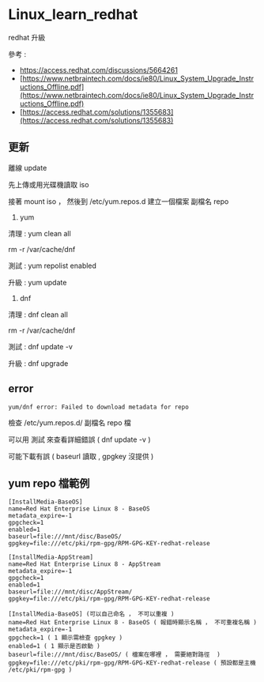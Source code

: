 # Linux_learn_redhat
redhat 升級

參考 : 

* https://access.redhat.com/discussions/5664261
* [https://www.netbraintech.com/docs/ie80/Linux_System_Upgrade_Instructions_Offline.pdf](https://www.netbraintech.com/docs/ie80/Linux_System_Upgrade_Instructions_Offline.pdf)
* [https://access.redhat.com/solutions/1355683](https://access.redhat.com/solutions/1355683)

更新
---
離線 update 

先上傳或用光碟機讀取 iso 

接著 mount iso ， 然後到 /etc/yum.repos.d 建立一個檔案 副檔名 repo

1. yum

清理 : yum clean all  

rm -r /var/cache/dnf

測試 : yum repolist enabled

升級 : yum update

1. dnf

清理 : dnf clean all

rm -r /var/cache/dnf

測試 : dnf update -v

升級 : dnf upgrade

error
---
    
`yum/dnf error: Failed to download metadata for repo`
    
檢查 /etc/yum.repos.d/ 副檔名 repo 檔
    
可以用 測試 來查看詳細錯誤 ( dnf update -v )
    
可能下載有誤 ( baseurl 讀取 , gpgkey 沒提供 )

yum repo 檔範例
---

```
[InstallMedia-BaseOS]
name=Red Hat Enterprise Linux 8 - BaseOS
metadata_expire=-1
gpgcheck=1
enabled=1
baseurl=file:///mnt/disc/BaseOS/
gpgkey=file:///etc/pki/rpm-gpg/RPM-GPG-KEY-redhat-release

[InstallMedia-AppStream]
name=Red Hat Enterprise Linux 8 - AppStream
metadata_expire=-1
gpgcheck=1
enabled=1
baseurl=file:///mnt/disc/AppStream/
gpgkey=file:///etc/pki/rpm-gpg/RPM-GPG-KEY-redhat-release
```

```
[InstallMedia-BaseOS] (可以自己命名 ， 不可以重複 )
name=Red Hat Enterprise Linux 8 - BaseOS ( 報錯時顯示名稱 ， 不可重複名稱 )
metadata_expire=-1
gpgcheck=1 ( 1 顯示需檢查 gpgkey )
enabled=1 ( 1 顯示是否啟動 )
baseurl=file:///mnt/disc/BaseOS/ ( 檔案在哪裡 ， 需要絕對路徑  )
gpgkey=file:///etc/pki/rpm-gpg/RPM-GPG-KEY-redhat-release ( 預設都是主機 /etc/pki/rpm-gpg )
```

